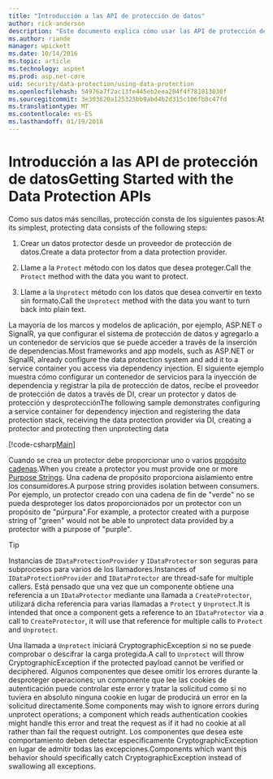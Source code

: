 ```yaml
---
title: "Introducción a las API de protección de datos"
author: rick-anderson
description: "Este documento explica cómo usar las API de protección de datos de ASP.NET Core para proteger y desproteger los datos en una aplicación."
ms.author: riande
manager: wpickett
ms.date: 10/14/2016
ms.topic: article
ms.technology: aspnet
ms.prod: asp.net-core
uid: security/data-protection/using-data-protection
ms.openlocfilehash: 54976a7f2ac13fe445eb2eea204f4f781813030f
ms.sourcegitcommit: 3e303620a125325bb9abd4b2d315c106fb8c47fd
ms.translationtype: MT
ms.contentlocale: es-ES
ms.lasthandoff: 01/19/2018
---
```

# <a name="getting-started-with-the-data-protection-apis"></a><span data-ttu-id="1ce8c-103">Introducción a las API de protección de datos</span><span class="sxs-lookup"><span data-stu-id="1ce8c-103">Getting Started with the Data Protection APIs</span></span>

<a name="security-data-protection-getting-started"></a>

<span data-ttu-id="1ce8c-104">Como sus datos más sencillas, protección consta de los siguientes pasos:</span><span class="sxs-lookup"><span data-stu-id="1ce8c-104">At its simplest, protecting data consists of the following steps:</span></span>

1. <span data-ttu-id="1ce8c-105">Crear un datos protector desde un proveedor de protección de datos.</span><span class="sxs-lookup"><span data-stu-id="1ce8c-105">Create a data protector from a data protection provider.</span></span>

2. <span data-ttu-id="1ce8c-106">Llame a la `Protect` método con los datos que desea proteger.</span><span class="sxs-lookup"><span data-stu-id="1ce8c-106">Call the `Protect` method with the data you want to protect.</span></span>

3. <span data-ttu-id="1ce8c-107">Llame a la `Unprotect` método con los datos que desea convertir en texto sin formato.</span><span class="sxs-lookup"><span data-stu-id="1ce8c-107">Call the `Unprotect` method with the data you want to turn back into plain text.</span></span>

<span data-ttu-id="1ce8c-108">La mayoría de los marcos y modelos de aplicación, por ejemplo, ASP.NET o SignalR, ya que configurar el sistema de protección de datos y agregarlo a un contenedor de servicios que se puede acceder a través de la inserción de dependencias.</span><span class="sxs-lookup"><span data-stu-id="1ce8c-108">Most frameworks and app models, such as ASP.NET or SignalR, already configure the data protection system and add it to a service container you access via dependency injection.</span></span> <span data-ttu-id="1ce8c-109">El siguiente ejemplo muestra cómo configurar un contenedor de servicios para la inyección de dependencia y registrar la pila de protección de datos, recibe el proveedor de protección de datos a través de DI, crear un protector y datos de protección y desprotección</span><span class="sxs-lookup"><span data-stu-id="1ce8c-109">The following sample demonstrates configuring a service container for dependency injection and registering the data protection stack, receiving the data protection provider via DI, creating a protector and protecting then unprotecting data</span></span>

[!code-csharp[Main](../../security/data-protection/using-data-protection/samples/protectunprotect.cs?highlight=26,34,35,36,37,38,39,40)]

<span data-ttu-id="1ce8c-110">Cuando se crea un protector debe proporcionar uno o varios [propósito cadenas](consumer-apis/purpose-strings.md).</span><span class="sxs-lookup"><span data-stu-id="1ce8c-110">When you create a protector you must provide one or more [Purpose Strings](consumer-apis/purpose-strings.md).</span></span> <span data-ttu-id="1ce8c-111">Una cadena de propósito proporciona aislamiento entre los consumidores.</span><span class="sxs-lookup"><span data-stu-id="1ce8c-111">A purpose string provides isolation between consumers.</span></span> <span data-ttu-id="1ce8c-112">Por ejemplo, un protector creado con una cadena de fin de "verde" no se pueda desproteger los datos proporcionados por un protector con un propósito de "púrpura".</span><span class="sxs-lookup"><span data-stu-id="1ce8c-112">For example, a protector created with a purpose string of "green" would not be able to unprotect data provided by a protector with a purpose of "purple".</span></span>

>[!TIP]
> <span data-ttu-id="1ce8c-113">Instancias de `IDataProtectionProvider` y `IDataProtector` son seguras para subprocesos para varios de los llamadores.</span><span class="sxs-lookup"><span data-stu-id="1ce8c-113">Instances of `IDataProtectionProvider` and `IDataProtector` are thread-safe for multiple callers.</span></span> <span data-ttu-id="1ce8c-114">Está pensado que una vez que un componente obtiene una referencia a un `IDataProtector` mediante una llamada a `CreateProtector`, utilizará dicha referencia para varias llamadas a `Protect` y `Unprotect`.</span><span class="sxs-lookup"><span data-stu-id="1ce8c-114">It is intended that once a component gets a reference to an `IDataProtector` via a call to `CreateProtector`, it will use that reference for multiple calls to `Protect` and `Unprotect`.</span></span>
>
><span data-ttu-id="1ce8c-115">Una llamada a `Unprotect` iniciará CryptographicException si no se puede comprobar o descifrar la carga protegida.</span><span class="sxs-lookup"><span data-stu-id="1ce8c-115">A call to `Unprotect` will throw CryptographicException if the protected payload cannot be verified or deciphered.</span></span> <span data-ttu-id="1ce8c-116">Algunos componentes que desee omitir los errores durante la desproteger operaciones; un componente que lee las cookies de autenticación puede controlar este error y tratar la solicitud como si no tuviera en absoluto ninguna cookie en lugar de producirá un error en la solicitud directamente.</span><span class="sxs-lookup"><span data-stu-id="1ce8c-116">Some components may wish to ignore errors during unprotect operations; a component which reads authentication cookies might handle this error and treat the request as if it had no cookie at all rather than fail the request outright.</span></span> <span data-ttu-id="1ce8c-117">Los componentes que desea este comportamiento deben detectar específicamente CryptographicException en lugar de admitir todas las excepciones.</span><span class="sxs-lookup"><span data-stu-id="1ce8c-117">Components which want this behavior should specifically catch CryptographicException instead of swallowing all exceptions.</span></span>
